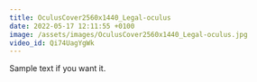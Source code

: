 ```yaml
---
title: OculusCover2560x1440_Legal-oculus
date: 2022-05-17 12:11:55 +0100
image: /assets/images/OculusCover2560x1440_Legal-oculus.jpg
video_id: Qi74UagYgWk
---
```

Sample text if you want it.